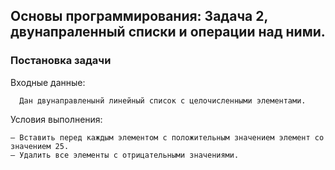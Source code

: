 
## Основы программирования: Задача 2, двунапраленный списки и операции над ними.

### Постановка задачи

Входные данные:
```
  Дан двунаправленынй линейный список с целочисленными элементами.
```

Условия выполнения:
```
– Вставить перед каждым элементом с положительным значением элемент со значением 25.
– Удалить все элементы с отрицательными значениями.
```
